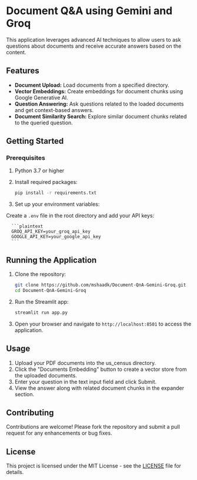 # Document Q&A using Gemini and Groq

This application leverages advanced AI techniques to allow users to ask questions about documents and receive accurate answers based on the content.

## Features

- **Document Upload:** Load documents from a specified directory.
- **Vector Embeddings:** Create embeddings for document chunks using Google Generative AI.
- **Question Answering:** Ask questions related to the loaded documents and get context-based answers.
- **Document Similarity Search:** Explore similar document chunks related to the queried question.

## Getting Started

### Prerequisites

1. Python 3.7 or higher
2. Install required packages:

   ```bash
   pip install -r requirements.txt
   ```
   
3. Set up your environment variables:

Create a `.env` file in the root directory and add your API keys:

      ```plaintext
      GROQ_API_KEY=your_groq_api_key
      GOOGLE_API_KEY=your_google_api_key
      ```

## Running the Application
1. Clone the repository:

   ```bash
   git clone https://github.com/mshaadk/Document-QnA-Gemini-Groq.git
   cd Document-QnA-Gemini-Groq
   ```
2. Run the Streamlit app:
   
   ```bash
   streamlit run app.py
   ```

3. Open your browser and navigate to `http://localhost:8501` to access the application.

## Usage
1. Upload your PDF documents into the us_census directory.
2. Click the "Documents Embedding" button to create a vector store from the uploaded documents.
3. Enter your question in the text input field and click Submit.
4. View the answer along with related document chunks in the expander section.

## Contributing
Contributions are welcome! Please fork the repository and submit a pull request for any enhancements or bug fixes.

## License
This project is licensed under the MIT License - see the [LICENSE](LICENSE.txt) file for details.

